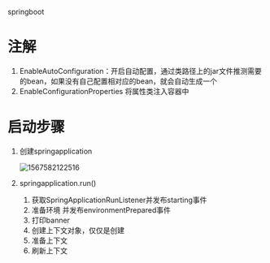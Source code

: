 springboot

# 注解

1. EnableAutoConfiguration：开启自动配置，通过类路径上的jar文件推测需要的bean，如果没有自己配置相对应的bean，就会自动生成一个
2. EnableConfigurationProperties 将属性类注入容器中





# 启动步骤

1. 创建springapplication

   ![1567582122516](/createSpringApplication)

2. springapplication.run()

   1. 获取SpringApplicationRunListener并发布starting事件
   2. 准备环境 并发布environmentPrepared事件
   3. 打印banner
   4. 创建上下文对象，仅仅是创建
   5. 准备上下文
   6. 刷新上下文
